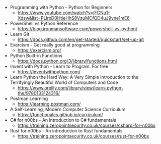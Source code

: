 - Programming with Python - Python for Beginners
  - https://www.youtube.com/watch?v=jFCNu1-Xdsw&list=PLlrxD0HtieHhS8VzuMCfQD4uJ9yne1mE6
- PowerShell vs Python Reference
  - https://blog.ironmansoftware.com/powershell-vs-python/
- Learn Git
  - https://docs.github.com/en/get-started/quickstart/set-up-git
- Exercism - Get really good at programming
  - https://exercism.org/
- Python Built-in Functions
  - https://docs.python.org/3/library/functions.html
- Invent with Python - Learn to Program. For free
  - https://inventwithpython.com/
- Learn Python the Hard Way: A Very Simple Introduction to the Terrifyingly Beautiful World of Computers and Code
  - https://www.oreilly.com/library/view/learn-python-the/9780133124316/
- Postman Learning
  - https://learning.postman.com/
- A Self-Learning, Modern Computer Science Curriculum
  - https://functionalcs.github.io/curriculum/
- C# for n00bs - An introduction to C# fundamentals
  - https://training.zeropointsecurity.co.uk/courses/csharp-for-n00bs
- Rust for n00bs - An introduction to Rust fundamentals
  - https://training.zeropointsecurity.co.uk/courses/rust-for-n00bs

